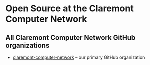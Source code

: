 # Open Source at the Claremont Computer Network

## All Claremont Computer Network GitHub organizations

* [claremont-computer-network](https://github.com/claremont-computer-network) – our primary GitHub organization
